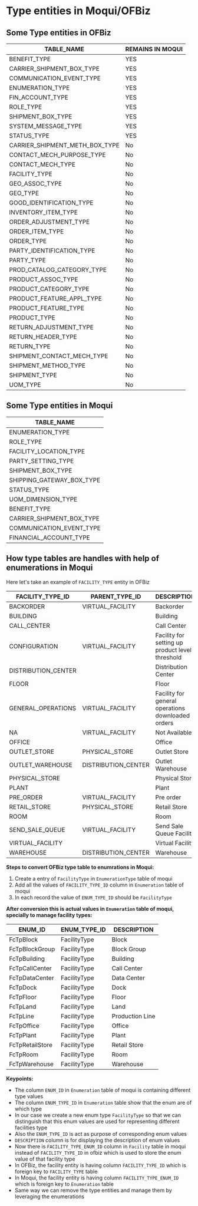 # Type entities in Moqui/OFBiz

## Some Type entities in OFBiz

| TABLE_NAME                     | REMAINS IN MOQUI |
| ------------------------------ | ---------------- |
| BENEFIT_TYPE                   | YES              |
| CARRIER_SHIPMENT_BOX_TYPE      | YES              |
| COMMUNICATION_EVENT_TYPE       | YES              |
| ENUMERATION_TYPE               | YES              |
| FIN_ACCOUNT_TYPE               | YES              |
| ROLE_TYPE                      | YES              |
| SHIPMENT_BOX_TYPE              | YES              |
| SYSTEM_MESSAGE_TYPE            | YES              |
| STATUS_TYPE                    | YES              |
| CARRIER_SHIPMENT_METH_BOX_TYPE | No               |
| CONTACT_MECH_PURPOSE_TYPE      | No               |
| CONTACT_MECH_TYPE              | No               |
| FACILITY_TYPE                  | No               |
| GEO_ASSOC_TYPE                 | No               |
| GEO_TYPE                       | No               |
| GOOD_IDENTIFICATION_TYPE       | No               |
| INVENTORY_ITEM_TYPE            | No               |
| ORDER_ADJUSTMENT_TYPE          | No               |
| ORDER_ITEM_TYPE                | No               |
| ORDER_TYPE                     | No               |
| PARTY_IDENTIFICATION_TYPE      | No               |
| PARTY_TYPE                     | No               |
| PROD_CATALOG_CATEGORY_TYPE     | No               |
| PRODUCT_ASSOC_TYPE             | No               |
| PRODUCT_CATEGORY_TYPE          | No               |
| PRODUCT_FEATURE_APPL_TYPE      | No               |
| PRODUCT_FEATURE_TYPE           | No               |
| PRODUCT_TYPE                   | No               |
| RETURN_ADJUSTMENT_TYPE         | No               |
| RETURN_HEADER_TYPE             | No               |
| RETURN_TYPE                    | No               |
| SHIPMENT_CONTACT_MECH_TYPE     | No               |
| SHIPMENT_METHOD_TYPE           | No               |
| SHIPMENT_TYPE                  | No               |
| UOM_TYPE                       | No               |

## Some Type entities in Moqui

| TABLE_NAME                |
| ------------------------- |
| ENUMERATION_TYPE          |
| ROLE_TYPE                 |
| FACILITY_LOCATION_TYPE    |
| PARTY_SETTING_TYPE        |
| SHIPMENT_BOX_TYPE         |
| SHIPPING_GATEWAY_BOX_TYPE |
| STATUS_TYPE               |
| UOM_DIMENSION_TYPE        |
| BENEFIT_TYPE              |
| CARRIER_SHIPMENT_BOX_TYPE |
| COMMUNICATION_EVENT_TYPE  |
| FINANCIAL_ACCOUNT_TYPE    |

## How type tables are handles with help of enumerations in Moqui

Here let's take an example of `FACILITY_TYPE` entity in OFBiz

| FACILITY_TYPE_ID    | PARENT_TYPE_ID      | DESCRIPTION                                       |
| ------------------- | ------------------- | ------------------------------------------------- |
| BACKORDER           | VIRTUAL_FACILITY    | Backorder                                         |
| BUILDING            |                     | Building                                          |
| CALL_CENTER         |                     | Call Center                                       |
| CONFIGURATION       | VIRTUAL_FACILITY    | Facility for setting up product level threshold   |
| DISTRIBUTION_CENTER |                     | Distribution Center                               |
| FLOOR               |                     | Floor                                             |
| GENERAL_OPERATIONS  | VIRTUAL_FACILITY    | Facility for general operations downloaded orders |
| NA                  | VIRTUAL_FACILITY    | Not Available                                     |
| OFFICE              |                     | Office                                            |
| OUTLET_STORE        | PHYSICAL_STORE      | Outlet Store                                      |
| OUTLET_WAREHOUSE    | DISTRIBUTION_CENTER | Outlet Warehouse                                  |
| PHYSICAL_STORE      |                     | Physical Store                                    |
| PLANT               |                     | Plant                                             |
| PRE_ORDER           | VIRTUAL_FACILITY    | Pre order                                         |
| RETAIL_STORE        | PHYSICAL_STORE      | Retail Store                                      |
| ROOM                |                     | Room                                              |
| SEND_SALE_QUEUE     | VIRTUAL_FACILITY    | Send Sale Queue Facility                          |
| VIRTUAL_FACILITY    |                     | Virtual Facility                                  |
| WAREHOUSE           | DISTRIBUTION_CENTER | Warehouse                                         |

**Steps to convert OFBiz type table to enumrations in Moqui:**

1. Create a entry of `FacilityType` in `EnumerationType` table of moqui
2. Add all the values of `FACILITY_TYPE_ID` column in `Enumeration` table of moqui
3. In each record the value of `ENUM_TYPE_ID` should be `FacilityType`

**After conversion this is actual values in `Enumeration` table of moqui, specially to manage facility types:**

| ENUM_ID         | ENUM_TYPE_ID | DESCRIPTION     |
| --------------- | ------------ | --------------- |
| FcTpBlock       | FacilityType | Block           |
| FcTpBlockGroup  | FacilityType | Block Group     |
| FcTpBuilding    | FacilityType | Building        |
| FcTpCallCenter  | FacilityType | Call Center     |
| FcTpDataCenter  | FacilityType | Data Center     |
| FcTpDock        | FacilityType | Dock            |
| FcTpFloor       | FacilityType | Floor           |
| FcTpLand        | FacilityType | Land            |
| FcTpLine        | FacilityType | Production Line |
| FcTpOffice      | FacilityType | Office          |
| FcTpPlant       | FacilityType | Plant           |
| FcTpRetailStore | FacilityType | Retail Store    |
| FcTpRoom        | FacilityType | Room            |
| FcTpWarehouse   | FacilityType | Warehouse       |

**Keypoints:**

- The column `ENUM_ID` in `Enumeration` table of moqui is containing different type values
- The column `ENUM_TYPE_ID` in `Enumeration` table show that the enum are of which type
- In our case we create a new enum type `FacilityType` so that we can distinguish that this enum values are used for representing different facilities type
- Also the `ENUM_TYPE_ID` is act as purpose of corresponding enum values
- `DESCRIPTION` column is for displaying the description of enum values
- Now there is `FACILITY_TYPE_ENUM_ID` column in `Facility` table in moqui instead of `FACILITY_TYPE_ID` in ofbiz which is used to store the enum value of that facility type
- In OFBiz, the facility entity is having column `FACILITY_TYPE_ID` which is foreign key to `FACILITY_TYPE` table
- In Moqui, the facility entity is having column `FACILITY_TYPE_ENUM_ID` which is foreign key to `Enumeration` table
- Same way we can remove the type entities and manage them by leveraging the enumerations
